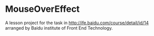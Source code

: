 # MouseOverEffect
A lesson project for the task in http://ife.baidu.com/course/detail/id/14 arranged by Baidu institute of Front End Technology.
